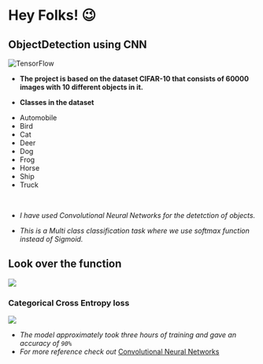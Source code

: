# Hey Folks! 😉
## ObjectDetection using CNN
<img alt="TensorFlow" src="https://img.shields.io/badge/TensorFlow-%23FF6F00.svg?style=for-the-badge&logo=TensorFlow&logoColor=white" />

- **The project is based on the dataset CIFAR-10 that consists of 60000 images with 10 different objects in it.**

- **Classes in the dataset**
<ul>
  <li>Automobile</li>
  <li>Bird</li>
  <li>Cat</li>
  <li>Deer</li>
  <li>Dog</li>
  <li>Frog</li>
  <li>Horse</li>
  <li>Ship</li>
  <li>Truck</li>

  </ul><br>
  
- *I have used Convolutional Neural Networks for the detetction of objects.*

- *This is a Multi class classification task where we use softmax function instead of Sigmoid.*

## Look over the function
<span><img src="https://www.gstatic.com/education/formulas2/355397047/en/softmax_function.svg" /> </span><br>

### Categorical Cross Entropy loss

<span><img src="https://gombru.github.io/assets/cross_entropy_loss/softmax_CE_pipeline.png" /> </span><br>



- *The model approximately took three hours of training and gave an accuracy of `90%`*
- *For more reference check out* [Convolutional Neural Networks](https://towardsdatascience.com/a-comprehensive-guide-to-convolutional-neural-networks-the-eli5-way-3bd2b1164a53)


